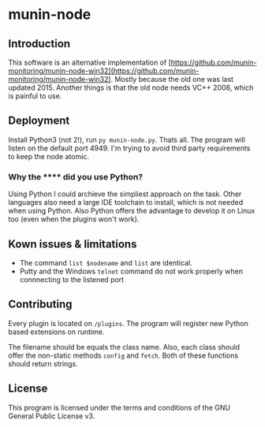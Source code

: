 # munin-node

## Introduction

This software is an alternative implementation of [https://github.com/munin-monitoring/munin-node-win32](https://github.com/munin-monitoring/munin-node-win32). Mostly because the old one was last updated 2015. Another things is that the old node needs VC++ 2008, which is painful to use.

## Deployment

Install Python3 (not 2!), run `py munin-node.py`. Thats all. The program will listen on the default port 4949. I'm trying to avoid third party requirements to keep the node atomic.

### Why the **** did you use Python?

Using Python I could archieve the simpliest approach on the task. Other languages also need a large IDE toolchain to install, which is not needed when using Python. Also Python offers the advantage to develop it on Linux too (even when the plugins won't work).

## Kown issues & limitations

- The command `list $nodename` and `list` are identical.
- Putty and the Windows `telnet` command do not work properly when connnecting to the listened port

## Contributing

Every plugin is located on `/plugins`. The program will register new Python based extensions on runtime.

The filename should be equals the class name. Also, each class should offer the non-static methods `config` and `fetch`. Both of these functions should return strings.

## License 

This program is licensed under the terms and conditions of the GNU General Public License v3.

